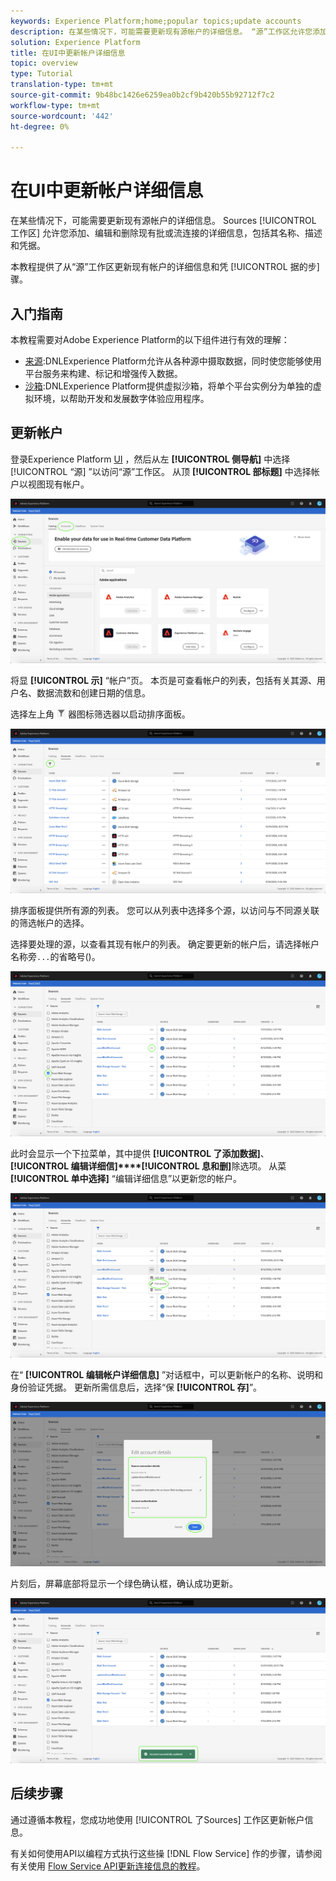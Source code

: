 ```yaml
---
keywords: Experience Platform;home;popular topics;update accounts
description: 在某些情况下，可能需要更新现有源帐户的详细信息。 “源”工作区允许您添加、编辑和删除现有批处理或流连接的详细信息，包括其名称、描述和凭据。
solution: Experience Platform
title: 在UI中更新帐户详细信息
topic: overview
type: Tutorial
translation-type: tm+mt
source-git-commit: 9b48bc1426e6259ea0b2cf9b420b55b92712f7c2
workflow-type: tm+mt
source-wordcount: '442'
ht-degree: 0%

---
```



# 在UI中更新帐户详细信息

在某些情况下，可能需要更新现有源帐户的详细信息。 Sources [!UICONTROL 工作区] 允许您添加、编辑和删除现有批或流连接的详细信息，包括其名称、描述和凭据。

本教程提供了从“源”工作区更新现有帐户的详细信息和凭 [!UICONTROL 据的步] 骤。

## 入门指南

本教程需要对Adobe Experience Platform的以下组件进行有效的理解：

- [来源](../../home.md):DNLExperience Platform允许从各种源中摄取数据，同时使您能够使用平台服务来构建、标记和增强传入数据。
- [沙箱](../../../sandboxes/home.md):DNLExperience Platform提供虚拟沙箱，将单个平台实例分为单独的虚拟环境，以帮助开发和发展数字体验应用程序。

## 更新帐户

登录Experience Platform [UI](https://platform.adobe.com) ，然后从左 **[!UICONTROL 侧导航]** 中选择 [!UICONTROL “源] ”以访问“源”工作区。 从顶 **[!UICONTROL 部标题]** 中选择帐户以视图现有帐户。

![目录](../../images/tutorials/update/catalog.png)

将显 **[!UICONTROL 示]** “帐户”页。 本页是可查看帐户的列表，包括有关其源、用户名、数据流数和创建日期的信息。

选择左上角 ![的筛选](../../images/tutorials/update/filter.png) 器图标筛选器以启动排序面板。

![帐户列表](../../images/tutorials/update/accounts-list.png)

排序面板提供所有源的列表。 您可以从列表中选择多个源，以访问与不同源关联的筛选帐户的选择。

选择要处理的源，以查看其现有帐户的列表。 确定要更新的帐户后，请选择帐户名称旁`...`的省略号()。

![accounts-sort](../../images/tutorials/update/accounts-sort.png)

此时会显示一个下拉菜单，其中提供 **[!UICONTROL 了添加数据]**、 **[!UICONTROL 编辑详细信]****[!UICONTROL 息和删]**&#x200B;除选项。 从菜 **[!UICONTROL 单中选择]** “编辑详细信息”以更新您的帐户。

![更新](../../images/tutorials/update/update.png)

在“ **[!UICONTROL 编辑帐户详细信息]** ”对话框中，可以更新帐户的名称、说明和身份验证凭据。 更新所需信息后，选择“保 **[!UICONTROL 存]**”。

![edit-account-details](../../images/tutorials/update/edit-account-details.png)

片刻后，屏幕底部将显示一个绿色确认框，确认成功更新。

![更新确认](../../images/tutorials/update/update-confirmed.png)

## 后续步骤

通过遵循本教程，您成功地使用 [!UICONTROL 了Sources] 工作区更新帐户信息。

有关如何使用API以编程方式执行这些操 [!DNL Flow Service] 作的步骤，请参阅有关使用 [Flow Service API更新连接信息的教程](../../tutorials/api/update.md)。